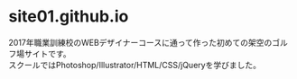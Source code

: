 # site01.github.io
2017年職業訓練校のWEBデザイナーコースに通って作った初めての架空のゴルフ場サイトです。
<br>スクールではPhotoshop/Illustrator/HTML/CSS/jQueryを学びました。